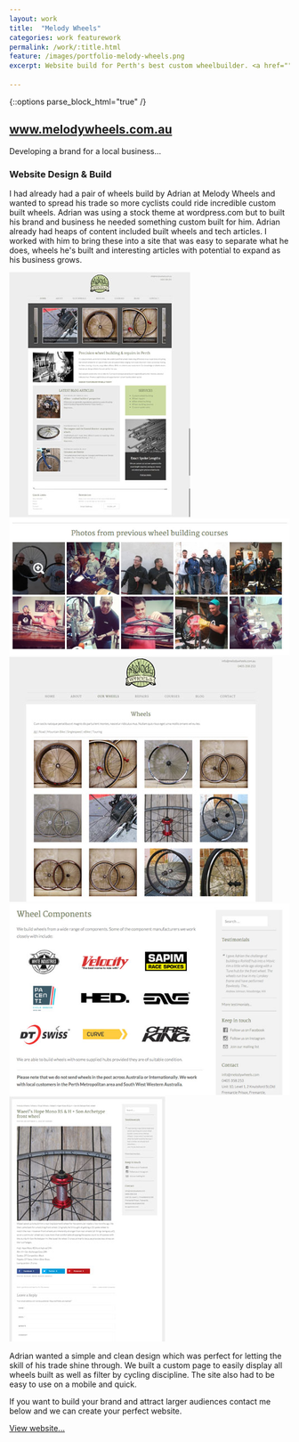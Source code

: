 ```yaml
---
layout: work
title:  "Melody Wheels"
categories: work featurework
permalink: /work/:title.html
feature: /images/portfolio-melody-wheels.png
excerpt: Website build for Perth's best custom wheelbuilder. <a href="">Read more…</a>

---
```

{::options parse_block_html="true" /}
<section class="container">

## www.melodywheels.com.au

Developing a brand for a local business…

### Website Design &amp; Build

I had already had a pair of wheels build by Adrian at Melody Wheels and wanted to spread his trade so more cyclists could ride incredible custom built wheels. Adrian was using a stock theme at wordpress.com but to built his brand and business he needed something custom built for him. Adrian already had heaps of content included built wheels and tech articles. I worked with him to bring these into a site that was easy to separate what he does, wheels he's built and interesting articles with potential to expand as his business grows.

</section>

<section class="full-width work-slider slick-slider">
<span><img src="/images/melody-home.jpg" class="portfolio-image" alt=""></span>
<span><img src="/images/melody-gallery.jpg" class="portfolio-image" alt=""></span>
<span><img src="/images/melody-wheels.jpg" class="portfolio-image" alt=""></span>
<span><img src="/images/melody-components.jpg" class="portfolio-image" alt=""></span>
<span><img src="/images/melody-wheel-page.jpg" class="portfolio-image" alt=""></span>
</section>

<section class="container ">

Adrian wanted a simple and clean design which was perfect for letting the skill of his trade shine through. We built a custom page to easily display all wheels built as well as filter by cycling discipline. The site also had to be easy to use on a mobile and quick.

If you want to build your brand and attract larger audiences contact me below and we can create your perfect website.</p>

<a class="" href="http://www.melodywheels.com.au" target="_blank">View website&hellip;</a>

</section>